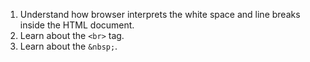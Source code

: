 1. Understand how browser interprets the white space and line breaks inside the HTML document.
2. Learn about the `<br>` tag.
3. Learn about the `&nbsp;`.
